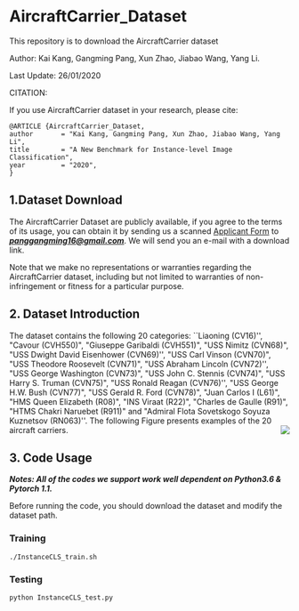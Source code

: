 # AircraftCarrier_Dataset

This repository is to download the AircraftCarrier dataset

Author: Kai Kang, Gangming Pang, Xun Zhao, Jiabao Wang, Yang Li.

Last Update: 26/01/2020

CITATION:

If you use AircraftCarrier dataset in your research, please cite:

	@ARTICLE {AircraftCarrier_Dataset,
	author       = "Kai Kang, Gangming Pang, Xun Zhao, Jiabao Wang, Yang Li",
	title        = "A New Benchmark for Instance-level Image Classification",
	year         = "2020",
	}

## 1.Dataset Download

The AircraftCarrier Dataset are publicly available, if you agree to the terms of its usage, you can obtain it by sending us a scanned [Applicant Form](https://github.com/tsingqsu/AircraftCarrier_Dataset/tree/master/info/Application_Form.docx) to ***panggangming16@gmail.com***. We will send you an e-mail with a download link.

Note that we make no representations or warranties regarding the AircraftCarrier dataset, including but not limited to warranties of non-infringement or fitness for a particular purpose.

## 2. Dataset Introduction

The dataset contains the following 20 categories: ``Liaoning (CV16)'', "Cavour (CVH550)", "Giuseppe Garibaldi (CVH551)", "USS Nimitz (CVN68)", "USS Dwight David Eisenhower (CVN69)'', "USS Carl Vinson (CVN70)", "USS Theodore Roosevelt (CVN71)", "USS Abraham Lincoln (CVN72)'', "USS George Washington (CVN73)", "USS John C. Stennis (CVN74)", "USS Harry S. Truman (CVN75)", "USS Ronald Reagan (CVN76)'', "USS George H.W. Bush (CVN77)", "USS Gerald R. Ford (CVN78)", "Juan Carlos I (L61)", "HMS Queen Elizabeth (R08)", "INS Viraat (R22)", "Charles de Gaulle (R91)", "HTMS Chakri Naruebet (R911)" and "Admiral Flota Sovetskogo Soyuza Kuznetsov (RN063)''. The following Figure presents examples of the 20 aircraft carriers.
<img align="right" src="https://github.com/tsingqsu/AircraftCarrier_Dataset/tree/master/info/fig_2.png">
&nbsp;
&nbsp;

## 3. Code Usage

***Notes: All of the codes we support work well dependent on Python3.6 & Pytorch 1.1.***

Before running the code, you should download the dataset and modify the dataset path.
  ### Training
   ```Shell
   ./InstanceCLS_train.sh
   ```
  ### Testing
   ```python
   python InstanceCLS_test.py
   ```

